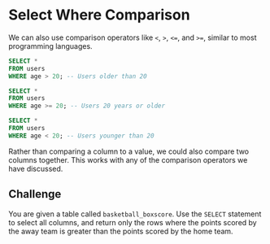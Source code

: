 # Select Where Comparison

We can also use comparison operators like `<`, `>`, `<=`, and `>=`, similar to most programming languages.

```sql
SELECT *
FROM users
WHERE age > 20; -- Users older than 20

SELECT *
FROM users
WHERE age >= 20; -- Users 20 years or older

SELECT *
FROM users
WHERE age < 20; -- Users younger than 20
```

Rather than comparing a column to a value, we could also compare two columns together. This works with any of the comparison operators we have discussed.

## Challenge

You are given a table called `basketball_boxscore`. Use the `SELECT` statement to select all columns, and return only the rows where the points scored by the away team is greater than the points scored by the home team.
